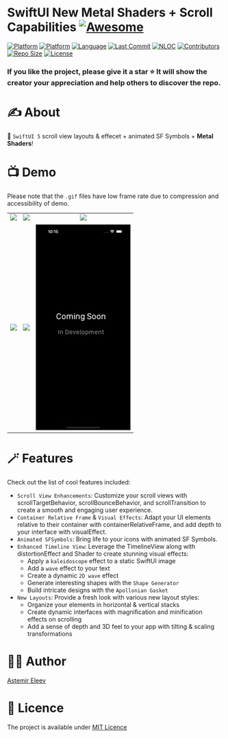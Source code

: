 # SwiftUI New Metal Shaders + Scroll Capabilities [![Awesome](https://cdn.rawgit.com/sindresorhus/awesome/d7305f38d29fed78fa85652e3a63e154dd8e8829/media/badge.svg)](https://github.com/sindresorhus/awesome)

[![Platform](https://img.shields.io/badge/platform-iOS_17-yellow.svg)]()
[![Platform](https://img.shields.io/badge/platform-iPadOS_17-darkyellow.svg)]()
[![Language](https://img.shields.io/badge/language-Swift_5.9-orange.svg)]()
[![Last Commit](https://img.shields.io/github/last-commit/eleev/swiftui-new-metal-shaders)]()
[![NLOC](https://img.shields.io/tokei/lines/github/eleev/swiftui-new-metal-shaders)]()
[![Contributors](https://img.shields.io/github/contributors/eleev/swiftui-new-metal-shaders)]()
[![Repo Size](https://img.shields.io/github/repo-size/eleev/swiftui-new-metal-shaders)]()
[![License](https://img.shields.io/badge/license-MIT-blue.svg)]()

<!-- ![](cover.png) -->

### If you like the project, please give it a star ⭐ It will show the creator your appreciation and help others to discover the repo.

# ✍️ About
🔮 `SwiftUI 5` scroll view layouts & effecet + animated SF Symbols + **Metal Shaders**!

# 📺 Demo
Please note that the `.gif` files have low frame rate due to compression and accessibility of demo.

|  |  |  |
:-------------------------:|:-------------------------:|:-------------------------:
![](Assets/1.gif) | ![](Assets/2.gif) | ![](Assets/3.gif)
![](Assets/4.gif) | ![](Assets/5.gif) | ![](Assets/placeholder.jpeg)

# 🪄 Features
Check out the list of cool features included:
- `Scroll View Enhancements`: Customize your scroll views with scrollTargetBehavior, scrollBounceBehavior, and scrollTransition to create a smooth and engaging user experience.
- `Container Relative Frame` & `Visual Effects`: Adapt your UI elements relative to their container with containerRelativeFrame, and add depth to your interface with visualEffect.
- `Animated SFSymbols`: Bring life to your icons with animated SF Symbols.
- `Enhanced Timeline View`: Leverage the TimelineView along with distortionEffect and Shader to create stunning visual effects:
    - Apply a `kaleidoscope` effect to a static SwiftUI image
    - Add a `wave` effect to your text
    - Create a dynamic `2D wave` effect
    - Generate interesting shapes with the `Shape Generator`
    - Build intricate designs with the `Apollonian Gasket`
- `New Layouts`: Provide a fresh look with various new layout styles:
    - Organize your elements in horizontal & vertical stacks
    - Create dynamic interfaces with magnification and minification effects on scrolling
    - Add a sense of depth and 3D feel to your app with tilting & scaling transformations

# 👨‍💻 Author 
[Astemir Eleev](https://github.com/eleev)

# 🔖 Licence 
The project is available under [MIT Licence](https://github.com/eleev/swiftui-new-metal-shaders/blob/master/LICENSE)
